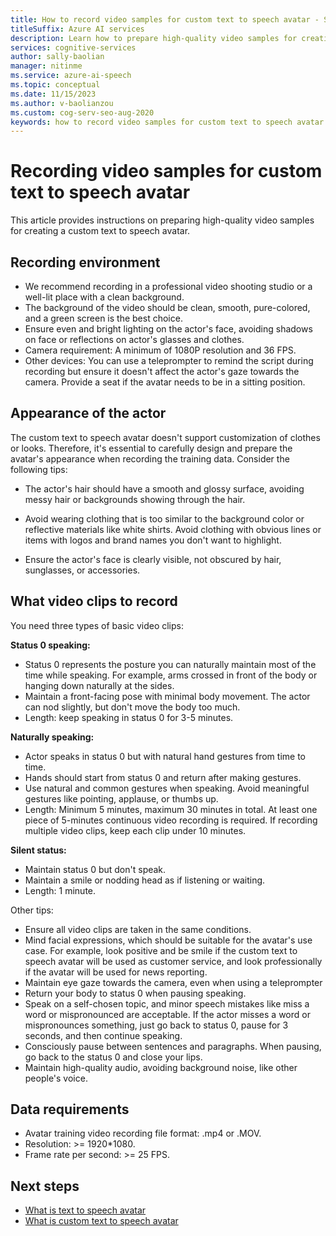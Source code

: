 ```yaml
---
title: How to record video samples for custom text to speech avatar - Speech service
titleSuffix: Azure AI services
description: Learn how to prepare high-quality video samples for creating a custom text to speech avatar
services: cognitive-services
author: sally-baolian
manager: nitinme
ms.service: azure-ai-speech
ms.topic: conceptual
ms.date: 11/15/2023
ms.author: v-baolianzou
ms.custom: cog-serv-seo-aug-2020
keywords: how to record video samples for custom text to speech avatar
---
```


# Recording video samples for custom text to speech avatar

This article provides instructions on preparing high-quality video samples for creating a custom text to speech avatar.

## Recording environment

- We recommend recording in a professional video shooting studio or a well-lit place with a clean background.
- The background of the video should be clean, smooth, pure-colored, and a green screen is the best choice.
- Ensure even and bright lighting on the actor's face, avoiding shadows on face or reflections on actor's glasses and clothes.
- Camera requirement: A minimum of 1080P resolution and 36 FPS.
- Other devices: You can use a teleprompter to remind the script during recording but ensure it doesn't affect the actor's gaze towards the camera. Provide a seat if the avatar needs to be in a sitting position.

## Appearance of the actor

The custom text to speech avatar doesn't support customization of clothes or looks. Therefore, it's essential to carefully design and prepare the avatar's appearance when recording the training data. Consider the following tips:

- The actor's hair should have a smooth and glossy surface, avoiding messy hair or backgrounds showing through the hair.

- Avoid wearing clothing that is too similar to the background color or reflective materials like white shirts. Avoid clothing with obvious lines or items with logos and brand names you don't want to highlight.

- Ensure the actor's face is clearly visible, not obscured by hair, sunglasses, or accessories.

## What video clips to record

You need three types of basic video clips:

**Status 0 speaking:**
   - Status 0 represents the posture you can naturally maintain most of the time while speaking. For example, arms crossed in front of the body or hanging down naturally at the sides. 
   - Maintain a front-facing pose with minimal body movement. The actor can nod slightly, but don't move the body too much.
   - Length: keep speaking in status 0 for 3-5 minutes.

**Naturally speaking:**
   - Actor speaks in status 0 but with natural hand gestures from time to time.
   - Hands should start from status 0 and return after making gestures.
   - Use natural and common gestures when speaking. Avoid meaningful gestures like pointing, applause, or thumbs up.
   - Length: Minimum 5 minutes, maximum 30 minutes in total. At least one piece of 5-minutes continuous video recording is required. If recording multiple video clips, keep each clip under 10 minutes.

**Silent status:**
   - Maintain status 0 but don't speak.
   - Maintain a smile or nodding head as if listening or waiting.
   - Length: 1 minute.

Other tips:

- Ensure all video clips are taken in the same conditions.
- Mind facial expressions, which should be suitable for the avatar's use case. For example, look positive and be smile if the custom text to speech avatar will be used as customer service, and look professionally if the avatar will be used for news reporting.
- Maintain eye gaze towards the camera, even when using a teleprompter
- Return your body to status 0 when pausing speaking.
- Speak on a self-chosen topic, and minor speech mistakes like miss a word or mispronounced are acceptable. If the actor misses a word or mispronounces something, just go back to status 0, pause for 3 seconds, and then continue speaking.
- Consciously pause between sentences and paragraphs. When pausing, go back to the status 0  and close your lips.
- Maintain high-quality audio, avoiding background noise, like other people's voice.

## Data requirements

- Avatar training video recording file format: .mp4 or .MOV.
- Resolution: >= 1920*1080.
- Frame rate per second: >= 25 FPS.

## Next steps

* [What is text to speech avatar](what-is-text-to-speech-avatar.md)
* [What is custom text to speech avatar](what-is-custom-tts-avatar.md)
